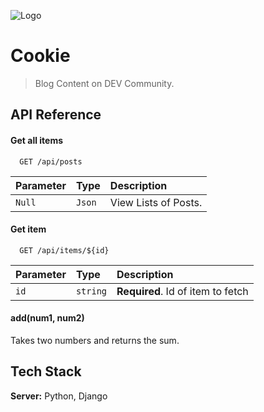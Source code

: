 
![Logo](https://i.ibb.co/tmz1bwT/banner-blog-dev.png)


# **Cookie**
> Blog Content on DEV Community.


## API Reference

#### Get all items

```http
  GET /api/posts
```

| Parameter | Type     | Description                |
| :-------- | :------- | :------------------------- |
| `Null`    | `Json`   | View Lists of Posts.       |

#### Get item

```http
  GET /api/items/${id}
```

| Parameter | Type     | Description                       |
| :-------- | :------- | :-------------------------------- |
| `id`      | `string` | **Required**. Id of item to fetch |

#### add(num1, num2)

Takes two numbers and returns the sum.


## Tech Stack

**Server:** Python, Django

